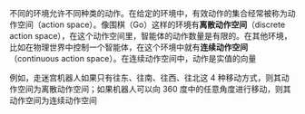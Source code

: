 不同的环境允许不同种类的动作。在给定的环境中，有效动作的集合经常被称为动作空间（action space）。像围棋（Go）这样的环境有**离散动作空间**（discrete action space），在这个动作空间里，智能体的动作数量是有限的。在其他环境，比如在物理世界中控制一个智能体，在这个环境中就有**连续动作空间**（continuous action space）。在连续动作空间中，动作是实值的向量

例如，走迷宫机器人如果只有往东、往南、往西、往北这 4 种移动方式，则其动作空间为离散动作空间；如果机器人可以向 360 度中的任意角度进行移动，则其动作空间为连续动作空间